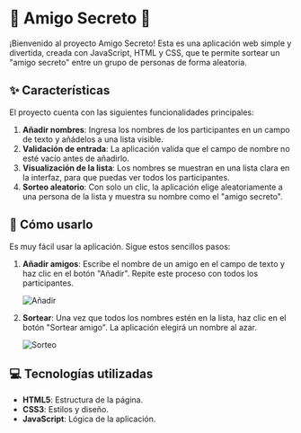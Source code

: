 # 🎁 Amigo Secreto 🎁

¡Bienvenido al proyecto Amigo Secreto! Esta es una aplicación web simple y divertida, creada con JavaScript, HTML y CSS, que te permite sortear un "amigo secreto" entre un grupo de personas de forma aleatoria.

## ✨ Características

El proyecto cuenta con las siguientes funcionalidades principales:

1.  **Añadir nombres**: Ingresa los nombres de los participantes en un campo de texto y añádelos a una lista visible.
2.  **Validación de entrada**: La aplicación valida que el campo de nombre no esté vacío antes de añadirlo.
3.  **Visualización de la lista**: Los nombres se muestran en una lista clara en la interfaz, para que puedas ver todos los participantes.
4.  **Sorteo aleatorio**: Con solo un clic, la aplicación elige aleatoriamente a una persona de la lista y muestra su nombre como el "amigo secreto".

## 🚀 Cómo usarlo

Es muy fácil usar la aplicación. Sigue estos sencillos pasos:

1.  **Añadir amigos**: Escribe el nombre de un amigo en el campo de texto y haz clic en el botón "Añadir". Repite este proceso con todos los participantes.

    ![Añadir](https://github.com/user-attachments/assets/13668dbb-5b51-4702-8172-b6d20832127d)


2.  **Sortear**: Una vez que todos los nombres estén en la lista, haz clic en el botón "Sortear amigo". La aplicación elegirá un nombre al azar.

    ![Sorteo](https://github.com/user-attachments/assets/7fedd008-9a37-4778-813f-654f98175671)


## 💻 Tecnologías utilizadas

- **HTML5**: Estructura de la página.
- **CSS3**: Estilos y diseño.
- **JavaScript**: Lógica de la aplicación.

